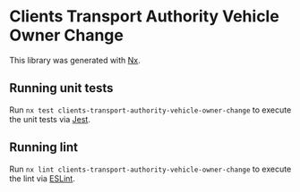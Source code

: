 # Clients Transport Authority Vehicle Owner Change

This library was generated with [Nx](https://nx.dev).

## Running unit tests

Run `nx test clients-transport-authority-vehicle-owner-change` to execute the unit tests via [Jest](https://jestjs.io).

## Running lint

Run `nx lint clients-transport-authority-vehicle-owner-change` to execute the lint via [ESLint](https://eslint.org/).
